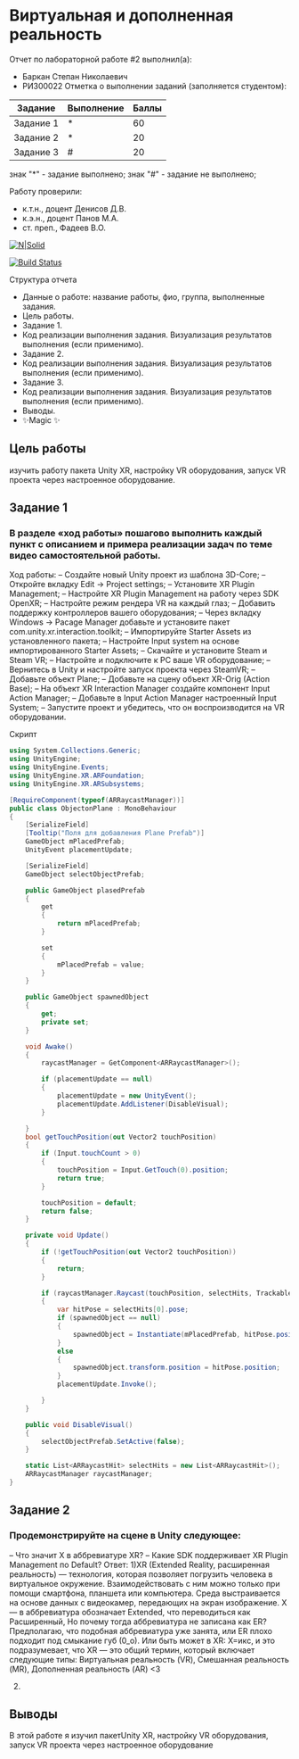 # Виртуальная и дополненная реальность
Отчет по лабораторной работе #2 выполнил(а):
- Баркан Степан Николаевич
- РИ300022
Отметка о выполнении заданий (заполняется студентом):

| Задание | Выполнение | Баллы |
| ------ | ------ | ------ |
| Задание 1 | * | 60 |
| Задание 2 | * | 20 |
| Задание 3 | # | 20 |

знак "*" - задание выполнено; знак "#" - задание не выполнено;

Работу проверили:
- к.т.н., доцент Денисов Д.В.
- к.э.н., доцент Панов М.А.
- ст. преп., Фадеев В.О.

[![N|Solid](https://cldup.com/dTxpPi9lDf.thumb.png)](https://nodesource.com/products/nsolid)

[![Build Status](https://travis-ci.org/joemccann/dillinger.svg?branch=master)](https://travis-ci.org/joemccann/dillinger)

Структура отчета

- Данные о работе: название работы, фио, группа, выполненные задания.
- Цель работы.
- Задание 1.
- Код реализации выполнения задания. Визуализация результатов выполнения (если применимо).
- Задание 2.
- Код реализации выполнения задания. Визуализация результатов выполнения (если применимо).
- Задание 3.
- Код реализации выполнения задания. Визуализация результатов выполнения (если применимо).
- Выводы.
- ✨Magic ✨

## Цель работы
изучить работу пакета Unity XR, настройку VR оборудования, запуск VR проекта через настроенное оборудование.

## Задание 1
### В разделе «ход работы» пошагово выполнить каждый пункт с описанием и примера реализации задач по теме видео самостоятельной работы.
Ход работы:
– Создайте новый Unity проект из шаблона 3D-Core;
– Откройте вкладку Edit -> Project settings;
– Установите XR Plugin Management;
– Настройте XR Plugin Management на работу через SDK OpenXR;
– Настройте режим рендера VR на каждый глаз;
– Добавить поддержку контроллеров вашего оборудования;
– Через вкладку Windows -> Pacage Manager добавьте и установите пакет
com.unity.xr.interaction.toolkit;
– Импортируйте Starter Assets из установленного пакета;
– Настройте Input system на основе импортированного Starter Assets;
– Скачайте и установите Steam и Steam VR;
– Настройте и подключите к PC ваше VR оборудование;
– Вернитесь в Unity и настройте запуск проекта через SteamVR;
– Добавьте объект Plane;
– Добавьте на сцену объект XR-Orig (Action Base);
– На объект XR Interaction Manager создайте компонент Input Action
Manager;
– Добавьте в Input Action Manager настроенный Input System;
– Запустите проект и убедитесь, что он воспроизводится на VR
оборудовании.

Cкрипт
```c#
using System.Collections.Generic;
using UnityEngine;
using UnityEngine.Events;
using UnityEngine.XR.ARFoundation;
using UnityEngine.XR.ARSubsystems;

[RequireComponent(typeof(ARRaycastManager))]
public class ObjectonPlane : MonoBehaviour
{
    [SerializeField]
    [Tooltip("Поля для добавления Plane Prefab")]
    GameObject mPlacedPrefab;
    UnityEvent placementUpdate;

    [SerializeField]
    GameObject selectObjectPrefab;

    public GameObject plasedPrefab
    {
        get
        {
            return mPlacedPrefab;
        }

        set
        {
            mPlacedPrefab = value;
        }
    }

    public GameObject spawnedObject
    {
        get;
        private set;
    }

    void Awake()
    {
        raycastManager = GetComponent<ARRaycastManager>();

        if (placementUpdate == null)
        {
            placementUpdate = new UnityEvent();
            placementUpdate.AddListener(DisableVisual);
        }

    }
    bool getTouchPosition(out Vector2 touchPosition)
    {
        if (Input.touchCount > 0)
        {
            touchPosition = Input.GetTouch(0).position;
            return true;
        }

        touchPosition = default;
        return false;
    }

    private void Update()
    {
        if (!getTouchPosition(out Vector2 touchPosition))
        {
            return;
        }

        if (raycastManager.Raycast(touchPosition, selectHits, TrackableType.PlaneWithinPolygon))
        {
            var hitPose = selectHits[0].pose;
            if (spawnedObject == null)
            {
                spawnedObject = Instantiate(mPlacedPrefab, hitPose.position, hitPose.rotation);
            }
            else
            {
                spawnedObject.transform.position = hitPose.position;
            }
            placementUpdate.Invoke();

        }
    }

    public void DisableVisual()
    {
        selectObjectPrefab.SetActive(false);
    }

    static List<ARRaycastHit> selectHits = new List<ARRaycastHit>();
    ARRaycastManager raycastManager;
}
```

## Задание 2
### Продемонстрируйте на сцене в Unity следующее:
– Что значит X в аббревиатуре XR?
– Какие SDK поддерживает XR Plugin Management по Default?
Ответ:
1)XR (Extended Reality, расширенная реальность) — технология, которая позволяет погрузить человека в виртуальное окружение. Взаимодействовать с ним можно только при помощи смартфона, планшета или компьютера. Среда выстраивается на основе данных с видеокамер, передающих на экран изображение. X — в аббревиатура обозначает Extended, что переводиться как Расширенный, Но почему тогда аббревиатура не записана как ER? Предполагаю, что подобная аббревиатура уже занята, или ER плохо подходит под смыкание губ (0_о). Или быть может в XR: X=икс, и это подразумевает, что  XR — это общий термин, который включает следующие типы: Виртуальная реальность (VR), Смешанная реальность (MR), Дополненная реальность (AR) <3

2)

## Выводы
В этой работе я изучил пакетUnity XR, настройку VR оборудования, запуск VR проекта через настроенное оборудование
